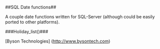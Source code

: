 ##SQL Date functions##

A couple date functions written for SQL-Server (although could be easily ported to other platforms).

###Holiday_list()###



[Byson Technologies] (http://www.bysontech.com)
